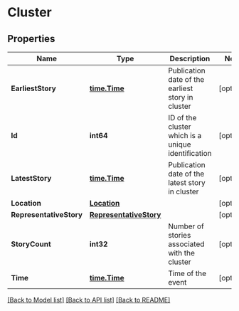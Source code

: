 # Cluster

## Properties

Name | Type | Description | Notes
------------ | ------------- | ------------- | -------------
**EarliestStory** | [**time.Time**](time.Time.md) | Publication date of the earliest story in cluster | [optional] 
**Id** | **int64** | ID of the cluster which is a unique identification | [optional] 
**LatestStory** | [**time.Time**](time.Time.md) | Publication date of the latest story in cluster | [optional] 
**Location** | [**Location**](Location.md) |  | [optional] 
**RepresentativeStory** | [**RepresentativeStory**](RepresentativeStory.md) |  | [optional] 
**StoryCount** | **int32** | Number of stories associated with the cluster | [optional] 
**Time** | [**time.Time**](time.Time.md) | Time of the event | [optional] 

[[Back to Model list]](../README.md#documentation-for-models) [[Back to API list]](../README.md#documentation-for-api-endpoints) [[Back to README]](../README.md)


